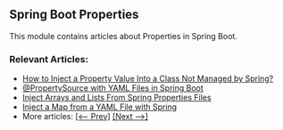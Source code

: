 ## Spring Boot Properties

This module contains articles about Properties in Spring Boot.

### Relevant Articles:
- [How to Inject a Property Value Into a Class Not Managed by Spring?](https://www.baeldung.com/inject-properties-value-non-spring-class)
- [@PropertySource with YAML Files in Spring Boot](https://www.baeldung.com/spring-yaml-propertysource)
- [Inject Arrays and Lists From Spring Properties Files](https://www.baeldung.com/spring-inject-arrays-lists)
- [Inject a Map from a YAML File with Spring](https://www.baeldung.com/spring-yaml-inject-map)
- More articles: [[<-- Prev]](../spring-boot-properties) [[Next -->]](../spring-boot-properties-3)
